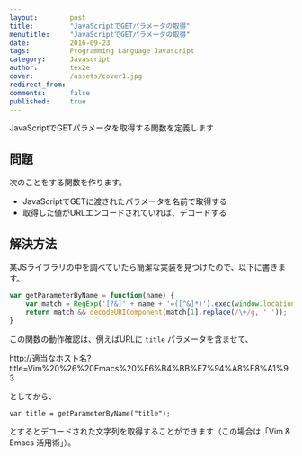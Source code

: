 ```yaml
---
layout:        post
title:         "JavaScriptでGETパラメータの取得"
menutitle:     "JavaScriptでGETパラメータの取得"
date:          2016-09-23
tags:          Programming Language Javascript
category:      Javascript
author:        tex2e
cover:         /assets/cover1.jpg
redirect_from:
comments:      false
published:     true
---
```


JavaScriptでGETパラメータを取得する関数を定義します


問題
----------

次のことをする関数を作ります。

- JavaScriptでGETに渡されたパラメータを名前で取得する
- 取得した値がURLエンコードされていれば、デコードする


解決方法
----------

某JSライブラリの中を調べていたら簡潔な実装を見つけたので、以下に書きます。

```js
var getParameterByName = function(name) {
    var match = RegExp('[?&]' + name + '=([^&]*)').exec(window.location.search);
    return match && decodeURIComponent(match[1].replace(/\+/g, ' '));
}
```

この関数の動作確認は、例えばURLに `title` パラメータを含ませて、

http://適当なホスト名?title=Vim%20%26%20Emacs%20%E6%B4%BB%E7%94%A8%E8%A1%93

としてから、

```
var title = getParameterByName("title");
```

とするとデコードされた文字列を取得することができます（この場合は「Vim & Emacs 活用術」）。
